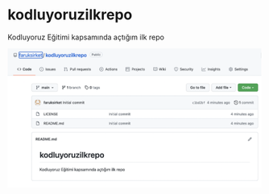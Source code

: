 # kodluyoruzilkrepo
Kodluyoruz Eğitimi kapsamında açtığım ilk repo

![İlk repom fotoğrafı](/ekranResmi.png)